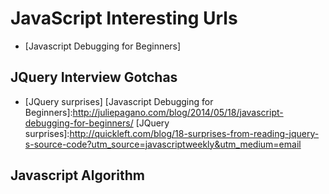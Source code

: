 JavaScript Interesting Urls
===========================
* [Javascript Debugging for Beginners]


## JQuery Interview Gotchas
* [JQuery surprises]
[Javascript Debugging for Beginners]:http://juliepagano.com/blog/2014/05/18/javascript-debugging-for-beginners/
[JQuery surprises]:http://quickleft.com/blog/18-surprises-from-reading-jquery-s-source-code?utm_source=javascriptweekly&utm_medium=email

## Javascript Algorithm
[Javascript Algorithm]:http://javascript-html5-tutorial.com/algorithms-and-data-structures-in-javascript.html
[CSC]:https://github.com/nzakas/computer-science-in-javascript
[Algorithm Visual]:http://www.cs.usfca.edu/~galles/visualization/Algorithms.html
[SafariBooks]:https://www.safaribooksonline.com/library/view/data-structures-and/9781449373931/
